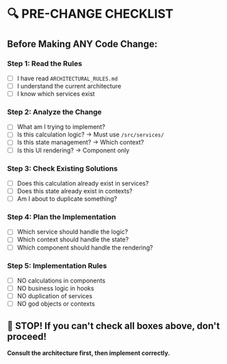 # 🔍 PRE-CHANGE CHECKLIST

## **Before Making ANY Code Change:**

### **Step 1: Read the Rules**
- [ ] I have read `ARCHITECTURAL_RULES.md`
- [ ] I understand the current architecture
- [ ] I know which services exist

### **Step 2: Analyze the Change**
- [ ] What am I trying to implement?
- [ ] Is this calculation logic? → Must use `/src/services/`
- [ ] Is this state management? → Which context?
- [ ] Is this UI rendering? → Component only

### **Step 3: Check Existing Solutions**
- [ ] Does this calculation already exist in services?
- [ ] Does this state already exist in contexts?
- [ ] Am I about to duplicate something?

### **Step 4: Plan the Implementation**
- [ ] Which service should handle the logic?
- [ ] Which context should handle the state?
- [ ] Which component should handle the rendering?

### **Step 5: Implementation Rules**
- [ ] NO calculations in components
- [ ] NO business logic in hooks
- [ ] NO duplication of services
- [ ] NO god objects or contexts

## **🚨 STOP! If you can't check all boxes above, don't proceed!**

**Consult the architecture first, then implement correctly.**
